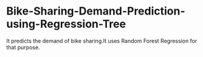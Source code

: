 # Bike-Sharing-Demand-Prediction-using-Regression-Tree
It predicts the demand of bike sharing.It uses Random Forest Regression for that purpose.
